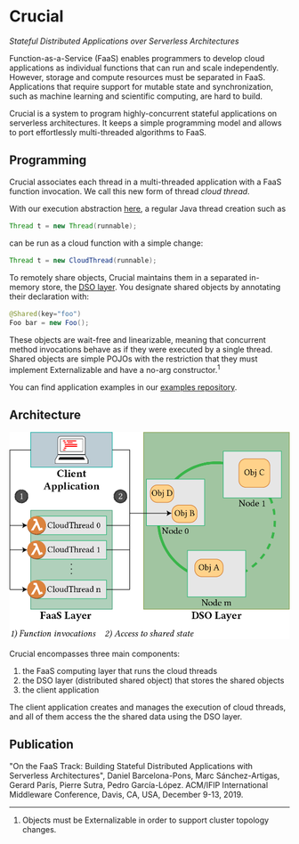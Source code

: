 # Crucial
_Stateful Distributed Applications over Serverless Architectures_

Function-as-a-Service (FaaS) enables programmers to develop cloud applications
as individual functions that can run and scale independently.
However, storage and compute resources must be separated in FaaS.
Applications that require support for mutable state and synchronization,
such as machine learning and scientific computing, are hard to build.

Crucial is a system to program highly-concurrent stateful applications on
serverless architectures. It keeps a simple programming model and allows to
port effortlessly multi-threaded algorithms to FaaS.

## Programming

Crucial associates each thread in a multi-threaded application with a FaaS
function invocation. We call this new form of thread _cloud thread_.

With our execution abstraction 
[here](https://github.com/crucial-project/executor),
a regular Java thread creation such as

```java
Thread t = new Thread(runnable);
```

can be run as a cloud function with a simple change:

```java
Thread t = new CloudThread(runnable);
```

To remotely share objects, Crucial maintains them in a separated in-memory
store, the [DSO layer](https://github.com/crucial-project/dso).
You designate shared objects by annotating their declaration with:

```java
@Shared(key="foo")
Foo bar = new Foo();
```

These objects are wait-free and linearizable, meaning that concurrent method
invocations behave as if they were executed by a single thread.
Shared objects are simple POJOs with the restriction that they must implement
Externalizable and have a no-arg constructor.<sup>1</sup>

You can find application examples in our
[examples repository](https://github.com/crucial-project/examples).

## Architecture

![arch](./images/architecture.png "Crucial architecture")

Crucial encompasses three main components:

 1. the FaaS computing layer that runs the cloud threads
 2. the DSO layer (distributed shared object) that stores the shared objects
 3. the client application

The client application creates and manages the execution of cloud threads, and
all of them access the the shared data using the DSO layer.

## Publication

"On the FaaS Track: Building Stateful Distributed Applications with Serverless
Architectures", Daniel Barcelona-Pons, Marc Sánchez-Artigas, Gerard París,
Pierre Sutra, Pedro García-López. ACM/IFIP International Middleware Conference,
Davis, CA, USA, December 9-13, 2019.

-----

1. Objects must be Externalizable in order to support cluster topology changes.
